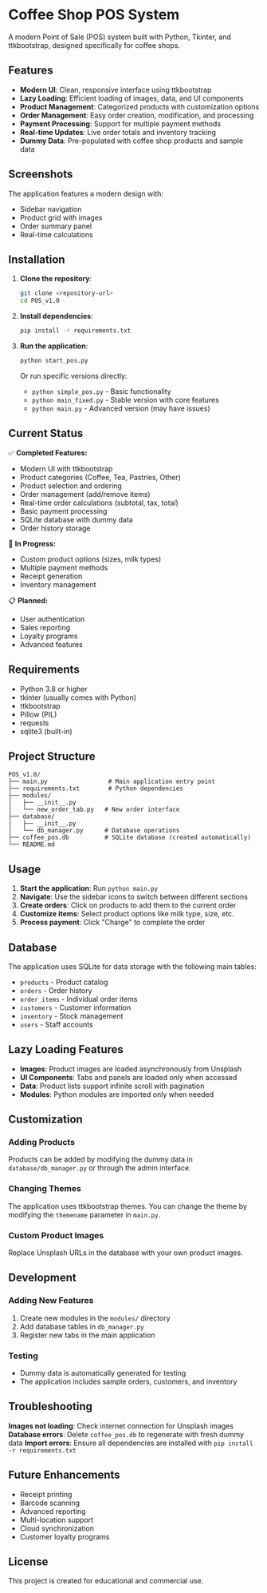 # Coffee Shop POS System

A modern Point of Sale (POS) system built with Python, Tkinter, and ttkbootstrap, designed specifically for coffee shops.

## Features

- **Modern UI**: Clean, responsive interface using ttkbootstrap
- **Lazy Loading**: Efficient loading of images, data, and UI components
- **Product Management**: Categorized products with customization options
- **Order Management**: Easy order creation, modification, and processing
- **Payment Processing**: Support for multiple payment methods
- **Real-time Updates**: Live order totals and inventory tracking
- **Dummy Data**: Pre-populated with coffee shop products and sample data

## Screenshots

The application features a modern design with:
- Sidebar navigation
- Product grid with images
- Order summary panel
- Real-time calculations

## Installation

1. **Clone the repository**:
   ```bash
   git clone <repository-url>
   cd POS_v1.0
   ```

2. **Install dependencies**:
   ```bash
   pip install -r requirements.txt
   ```

3. **Run the application**:
   ```bash
   python start_pos.py
   ```
   
   Or run specific versions directly:
   - `python simple_pos.py` - Basic functionality
   - `python main_fixed.py` - Stable version with core features
   - `python main.py` - Advanced version (may have issues)

## Current Status

✅ **Completed Features:**
- Modern UI with ttkbootstrap
- Product categories (Coffee, Tea, Pastries, Other)
- Product selection and ordering
- Order management (add/remove items)
- Real-time order calculations (subtotal, tax, total)
- Basic payment processing
- SQLite database with dummy data
- Order history storage

🚧 **In Progress:**
- Custom product options (sizes, milk types)
- Multiple payment methods
- Receipt generation
- Inventory management

📋 **Planned:**
- User authentication
- Sales reporting
- Loyalty programs
- Advanced features

## Requirements

- Python 3.8 or higher
- tkinter (usually comes with Python)
- ttkbootstrap
- Pillow (PIL)
- requests
- sqlite3 (built-in)

## Project Structure

```
POS_v1.0/
├── main.py                 # Main application entry point
├── requirements.txt        # Python dependencies
├── modules/
│   ├── __init__.py
│   └── new_order_tab.py   # New order interface
├── database/
│   ├── __init__.py
│   └── db_manager.py      # Database operations
├── coffee_pos.db          # SQLite database (created automatically)
└── README.md
```

## Usage

1. **Start the application**: Run `python main.py`
2. **Navigate**: Use the sidebar icons to switch between different sections
3. **Create orders**: Click on products to add them to the current order
4. **Customize items**: Select product options like milk type, size, etc.
5. **Process payment**: Click "Charge" to complete the order

## Database

The application uses SQLite for data storage with the following main tables:
- `products` - Product catalog
- `orders` - Order history
- `order_items` - Individual order items
- `customers` - Customer information
- `inventory` - Stock management
- `users` - Staff accounts

## Lazy Loading Features

- **Images**: Product images are loaded asynchronously from Unsplash
- **UI Components**: Tabs and panels are loaded only when accessed
- **Data**: Product lists support infinite scroll with pagination
- **Modules**: Python modules are imported only when needed

## Customization

### Adding Products
Products can be added by modifying the dummy data in `database/db_manager.py` or through the admin interface.

### Changing Themes
The application uses ttkbootstrap themes. You can change the theme by modifying the `themename` parameter in `main.py`.

### Custom Product Images
Replace Unsplash URLs in the database with your own product images.

## Development

### Adding New Features
1. Create new modules in the `modules/` directory
2. Add database tables in `db_manager.py`
3. Register new tabs in the main application

### Testing
- Dummy data is automatically generated for testing
- The application includes sample orders, customers, and inventory

## Troubleshooting

**Images not loading**: Check internet connection for Unsplash images
**Database errors**: Delete `coffee_pos.db` to regenerate with fresh dummy data
**Import errors**: Ensure all dependencies are installed with `pip install -r requirements.txt`

## Future Enhancements

- Receipt printing
- Barcode scanning
- Advanced reporting
- Multi-location support
- Cloud synchronization
- Customer loyalty programs

## License

This project is created for educational and commercial use.